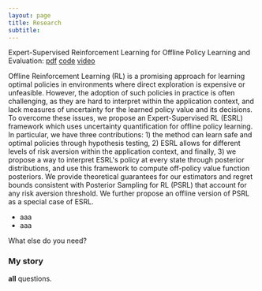 ```yaml
---
layout: page
title: Research
subtitle: 
---
```


Expert-Supervised Reinforcement Learning for Offline Policy Learning and Evaluation: [pdf](https://arxiv.org/abs/2006.13189) [code](https://github.com/asonabend/ESRL) [video](https://www.youtube.com/watch?v=2f9h1kjfdCM&t=15s)

Offline Reinforcement Learning (RL) is a promising approach for learning optimal policies in environments where direct exploration is expensive or unfeasible. However, the adoption of such policies in practice is often challenging, as they are hard to interpret within the application context, and lack measures of uncertainty for the learned policy value and its decisions. To overcome these issues, we propose an Expert-Supervised RL (ESRL) framework which uses uncertainty quantification for offline policy learning. In particular, we have three contributions: 1) the method can learn safe and optimal policies through hypothesis testing, 2) ESRL allows for different levels of risk aversion within the application context, and finally, 3) we propose a way to interpret ESRL's policy at every state through posterior distributions, and use this framework to compute off-policy value function posteriors. We provide theoretical guarantees for our estimators and regret bounds consistent with Posterior Sampling for RL (PSRL) that account for any risk aversion threshold. We further propose an offline version of PSRL as a special case of ESRL.

-  aaa
- aaa

What else do you need?

### My story

 **all**  questions.
